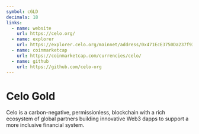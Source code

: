 ```yaml
---
symbol: cGLD
decimals: 18
links:
  - name: website
    url: https://celo.org/
  - name: explorer
    url: https://explorer.celo.org/mainnet/address/0x471EcE3750Da237f93B8E339c536989b8978a438
  - name: coinmarketcap
    url: https://coinmarketcap.com/currencies/celo/
  - name: github
    url: https://github.com/celo-org
---
```


# Celo Gold

Celo is a carbon-negative, permissionless, blockchain with a rich ecosystem of global partners building innovative Web3 dapps to support a more inclusive financial system.
